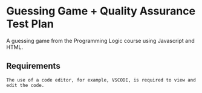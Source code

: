 # Guessing Game + Quality Assurance Test Plan
A guessing game from the Programming Logic course using Javascript and HTML.

## Requirements
```
The use of a code editor, for example, VSCODE, is required to view and edit the code.
```

